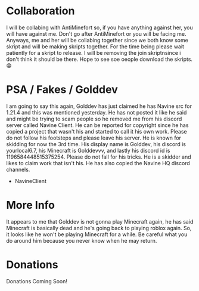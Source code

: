 # Collaboration 
I will be collabing with AntiMinefort so, if you have anything against her, you will have against me. Don't go after AntiMinefort or you will be facing me.
Anyways, me and her will be collabing together since we both know some skript and will be making skripts together. For the time being please wait patiently for a skript to release. I will be removing the join skriptnsince i don't think it should be there. Hope to see soe oeople download the skripts.
😁

# PSA / Fakes / Golddev
I am going to say this again, Golddev has just claimed he has Navine src for 1.21.4 and this was mentioned yesterday. He has not posted it like he said and might be trying to scam people so he removed me from his discord server called Navine Client. He can be reported for copyright since he has copied a project that wasn't his and started to call it his own work. Please do not follow his footsteps and please leave his server. He is known for skidding for now the 3rd time. His display name is Golddev, his discord is yourlocal6.7, his Minecraft is Golddevvv, and lastly his discord id is 1196584448515375254. Please do not fall for his tricks. He is a skidder and likes to claim work that isn't his. He has also copied the Navine HQ discord channels.
- NavineClient 

# More Info
It appears to me that Golddev is not gonna play Minecraft again, he has said Minecraft is basically dead and he's going back to playing roblox again. So, it looks like he won't be playing Minecraft for a while. Be careful what you do around him because you never know when he may return.

# Donations
Donations Coming Soon!
